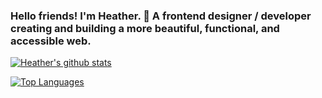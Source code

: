 ### Hello friends! I'm Heather. 🦄 A frontend designer / developer creating and building a more beautiful, functional, and accessible web.

[![Heather's github stats](https://github-readme-stats.vercel.app/api?username=heatherdesigns&show_icons=true&theme=radical)](https://github.com/anuraghazra/github-readme-stats)

[![Top Languages](https://github-readme-stats.vercel.app/api/top-langs/?username=heatherdesigns&theme=radical&langs_count=5)](https://github.com/anuraghazra/github-readme-stats)
